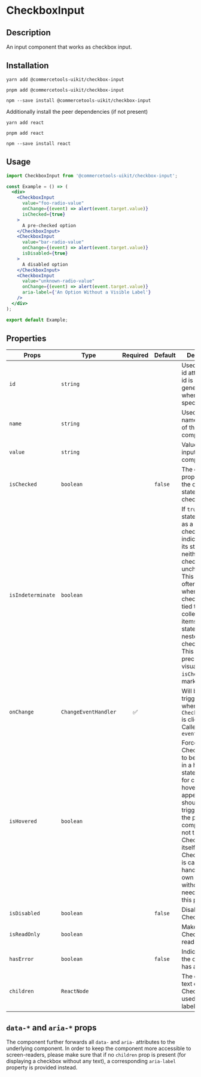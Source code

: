 <!-- THIS IS AN AUTOGENERATED FILE. DO NOT EDIT THIS FILE DIRECTLY. -->
<!-- This file is created by the `pnpm generate-readme` script. -->

# CheckboxInput

## Description

An input component that works as checkbox input.

## Installation

```
yarn add @commercetools-uikit/checkbox-input
```

```
pnpm add @commercetools-uikit/checkbox-input
```

```
npm --save install @commercetools-uikit/checkbox-input
```

Additionally install the peer dependencies (if not present)

```
yarn add react
```

```
pnpm add react
```

```
npm --save install react
```

## Usage

```jsx
import CheckboxInput from '@commercetools-uikit/checkbox-input';

const Example = () => (
  <div>
    <CheckboxInput
      value="foo-radio-value"
      onChange={(event) => alert(event.target.value)}
      isChecked={true}
    >
      A pre-checked option
    </CheckboxInput>
    <CheckboxInput
      value="bar-radio-value"
      onChange={(event) => alert(event.target.value)}
      isDisabled={true}
    >
      A disabled option
    </CheckboxInput>
    <CheckboxInput
      value="unknown-radio-value"
      onChange={(event) => alert(event.target.value)}
      aria-label={'An Option Without a Visible Label'}
    />
  </div>
);

export default Example;
```

## Properties

| Props             | Type                 | Required | Default | Description                                                                                                                                                                                                                                                                                                                 |
| ----------------- | -------------------- | :------: | ------- | --------------------------------------------------------------------------------------------------------------------------------------------------------------------------------------------------------------------------------------------------------------------------------------------------------------------------- |
| `id`              | `string`             |          |         | Used as HTML id attribute. An id is auto-generated when it is not specified.                                                                                                                                                                                                                                                |
| `name`            | `string`             |          |         | Used as HTML name attribute of the input component                                                                                                                                                                                                                                                                          |
| `value`           | `string`             |          |         | Value of the input component.                                                                                                                                                                                                                                                                                               |
| `isChecked`       | `boolean`            |          | `false` | The checked property sets the checked state of the checkbox.                                                                                                                                                                                                                                                                |
| `isIndeterminate` | `boolean`            |          |         | If `true`, this state is shown as a dash in the checkbox, and indicates that its state is neither checked nor unchecked.&#xA;This is most often used when the checkbox is tied to a collection of items in mixed states (E.g nested checkboxes).&#xA;This takes precedence visually in case `isChecked` is marked as `true` |
| `onChange`        | `ChangeEventHandler` |    ✅    |         | Will be triggered whenever an `CheckboxInput` is clicked. Called with `event`                                                                                                                                                                                                                                               |
| `isHovered`       | `boolean`            |          |         | Forces CheckboxInput to be rendered in a hovered state.&#xA;Needed for cases when hovered appearance should be triggered by the parent component and not the CheckboxInput itself.&#xA;CheckboxInput is capable of handling it's own hovering without the need to pass this prop.                                           |
| `isDisabled`      | `boolean`            |          | `false` | Disables the CheckboxInput                                                                                                                                                                                                                                                                                                  |
| `isReadOnly`      | `boolean`            |          |         | Makes the CheckboxInput readonly                                                                                                                                                                                                                                                                                            |
| `hasError`        | `boolean`            |          | `false` | Indicates that the checkbox has an error                                                                                                                                                                                                                                                                                    |
| `children`        | `ReactNode`          |          |         | The descriptive text of the CheckboxInput, used as its label.                                                                                                                                                                                                                                                               |

## `data-*` and `aria-*` props

The component further forwards all `data-` and `aria-` attributes to the underlying component.
In order to keep the component more accessible to screen-readers, please make sure that if no `children` prop is present (for displaying a checkbox without any text), a corresponding `aria-label` property is provided instead.
